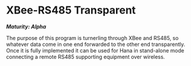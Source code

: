 XBee-RS485 Transparent
=
***Maturity: Alpha***

The purpose of this program is turnerling through XBee and RS485, so whatever data come in one end forwarded to the other end transparently.
Once it is fully implemented it can be used for Hana in stand-alone mode connecting a remote RS485 supporting equipment over wireless.